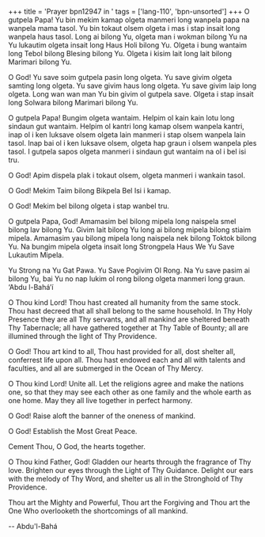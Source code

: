 +++
title = 'Prayer bpn12947 in '
tags = ['lang-110', 'bpn-unsorted']
+++
O gutpela Papa!  Yu bin mekim kamap olgeta manmeri long wanpela papa na wanpela mama tasol.  Yu bin tokaut olsem olgeta i mas i stap insait long wanpela haus tasol.  Long ai bilong Yu, olgeta man i wokman bilong Yu na Yu lukautim olgeta insait long Haus Holi bilong Yu.  Olgeta i bung wantaim long Tebol bilong Blesing bilong Yu.  Olgeta i kisim lait long lait bilong Marimari bilong Yu.  
 
O God!  Yu save soim gutpela pasin long olgeta.  Yu save givim olgeta samting long olgeta.  Yu save givim haus long olgeta.  Yu save givim laip long olgeta.  Long wan wan man Yu bin givim ol gutpela save.  Olgeta i stap insait long Solwara bilong Marimari bilong Yu. 
 
O gutpela Papa!  Bungim olgeta wantaim. Helpim ol kain kain lotu long sindaun gut wantaim.  Helpim ol kantri long kamap olsem wanpela kantri, inap ol i ken luksave olsem olgeta lain manmeri i stap olsem wanpela lain tasol.  Inap bai ol i ken luksave olsem, olgeta hap graun i 
olsem wanpela ples tasol.  I gutpela sapos olgeta manmeri i sindaun gut wantaim na ol i bel isi tru. 
  
O God!  Apim dispela plak i tokaut olsem, olgeta manmeri i wankain tasol. 
 
O God!  Mekim Taim bilong Bikpela Bel Isi i kamap.   
 
O God!  Mekim bel bilong olgeta i stap wanbel tru.   
 
O gutpela Papa, God!  Amamasim bel bilong mipela long naispela smel bilong lav bilong Yu.  Givim lait bilong Yu long ai bilong mipela bilong stiaim mipela.  Amamasim yau bilong mipela long naispela nek bilong Toktok bilong Yu.  Na bungim mipela olgeta insait long Strongpela Haus We Yu Save Lukautim Mipela.  
 
Yu Strong na Yu Gat Pawa.  Yu Save Pogivim Ol Rong.  Na Yu save pasim ai bilong Yu, bai Yu no nap lukim ol rong bilong olgeta manmeri long graun. 
‘Abdu l-Bahá’í 
  
 
O Thou kind Lord!  Thou hast created all humanity from the same stock.  Thou hast decreed that all shall belong to the same household.  In Thy Holy Presence they are all Thy servants, and all mankind are sheltered beneath Thy Tabernacle; all have gathered together at Thy Table of Bounty; all are illumined through the light of Thy Providence. 
 
O God!  Thou art kind to all, Thou hast provided for all, dost shelter all, conferrest life upon all.  Thou hast endowed each and all with talents and faculties, and all are submerged in the Ocean of Thy Mercy. 
 
O Thou kind Lord!  Unite all.  Let the religions agree and make the nations one, so that they may see each other as one family and the whole earth as one home.  May they all live together in perfect harmony. 
 
O God!  Raise aloft the banner of the oneness of mankind.  
 
O God! Establish the Most Great Peace. 
 
Cement Thou, O God, the hearts together. 
 
O Thou kind Father, God!  Gladden our hearts through the fragrance of Thy love.  Brighten our eyes through the Light of Thy Guidance.  Delight our ears with the melody of Thy Word, and shelter us all in the Stronghold of Thy Providence. 
 
Thou art the Mighty and Powerful, Thou art the Forgiving and Thou art the One Who overlooketh the shortcomings of all mankind.

-- Abdu'l-Bahá
